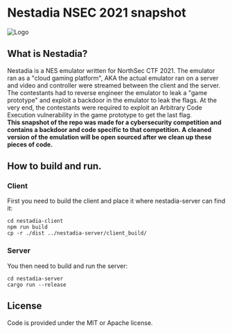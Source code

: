 # Nestadia NSEC 2021 snapshot
![Logo](images/logo-nestadia-background.png)

## What is Nestadia?
Nestadia is a NES emulator written for NorthSec CTF 2021. The emulator ran as a "cloud gaming platform", AKA the actual emulator ran on a server and video and controller were streamed between the client and the server.  
The contestants had to reverse engineer the emulator to leak a "game prototype" and exploit a backdoor in the emulator to leak the flags. At the very end, the contestants were required to exploit an Arbitrary Code Execution vulnerability in the game prototype to get the last flag.  
**This snapshot of the repo was made for a cybersecurity competition and contains a backdoor and code specific to that competition. A cleaned version of the emulation will be open sourced after we clean up these pieces of code.**

## How to build and run.
### Client
First you need to build the client and place it where nestadia-server can find it:
```
cd nestadia-client
npm run build
cp -r ./dist ../nestadia-server/client_build/
```

### Server
You then need to build and run the server:
```
cd nestadia-server
cargo run --release
```

## License
Code is provided under the MIT or Apache license.
